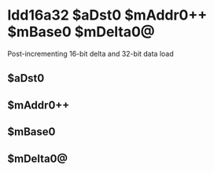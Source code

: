 # ldd16a32 $aDst0 $mAddr0++ $mBase0 $mDelta0@

Post-incrementing 16-bit delta and 32-bit data load


## $aDst0

## $mAddr0++

## $mBase0

## $mDelta0@


